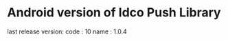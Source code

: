 Android version of Idco Push Library
====================================
last release version:
 code : 10
 name : 1.0.4